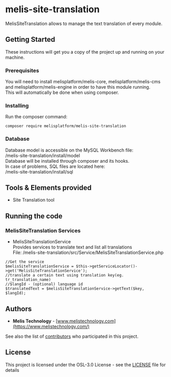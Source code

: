# melis-site-translation  

MelisSiteTranslation allows to manage the text translation of every module.

## Getting Started  

These instructions will get you a copy of the project up and running on your machine.  

### Prerequisites  

You will need to install melisplatform/melis-core, melisplatform/melis-cms and melisplatform/melis-engine in order to have this module running.  
This will automatically be done when using composer.

### Installing

Run the composer command:  
```
composer require melisplatform/melis-site-translation
```

### Database  

Database model is accessible on the MySQL Workbench file:  
/melis-site-translation/install/model  
Database will be installed through composer and its hooks.  
In case of problems, SQL files are located here:  
/melis-site-translation/install/sql  

## Tools & Elements provided  

* Site Translation tool  

## Running the code  

### MelisSiteTranslation Services  

* MelisSiteTranslationService  
  Provides services to translate text and list all translations  
  File: /melis-site-translation/src/Service/MelisSiteTranslationService.php  
  
```
//Get the service
$melisSiteTranslationService = $this->getServiceLocator()->get('MelisSiteTranslationService');
//translate a certain text using translation key(eg. tr_translation_name)
//$langId - (optional) language id
$translatedText = $melisSiteTranslationService->getText($key, $langId);

```

## Authors

* **Melis Technology** - [www.melistechnology.com](https://www.melistechnology.com/)

See also the list of [contributors](https://github.com/melisplatform/melis-site-translation/contributors) who participated in this project.


## License

This project is licensed under the OSL-3.0 License - see the [LICENSE](LICENSE) file for details



